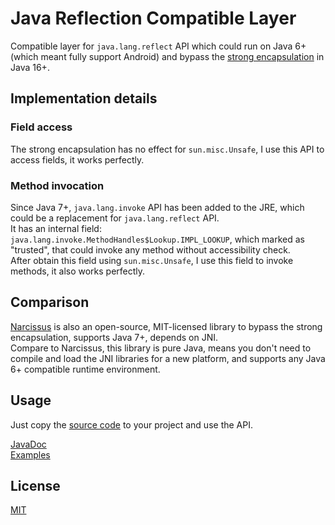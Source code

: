 # Java Reflection Compatible Layer
Compatible layer for `java.lang.reflect` API which could run on Java 6+ (which meant fully support Android) and bypass the [strong encapsulation](https://dev.java/learn/modules/strong-encapsulation/) in Java 16+.

## Implementation details
### Field access
The strong encapsulation has no effect for `sun.misc.Unsafe`, I use this API to access fields, it works perfectly.  
### Method invocation
Since Java 7+, `java.lang.invoke` API has been added to the JRE, which could be a replacement for `java.lang.reflect` API.  
It has an internal field: `java.lang.invoke.MethodHandles$Lookup.IMPL_LOOKUP`, which marked as "trusted", that could invoke any method without accessibility check.   
After obtain this field using `sun.misc.Unsafe`, I use this field to invoke methods, it also works perfectly.

## Comparison
[Narcissus](https://github.com/toolfactory/narcissus) is also an open-source, MIT-licensed library to bypass the strong encapsulation, supports Java 7+, depends on JNI.  
Compare to Narcissus, this library is pure Java, means you don't need to compile and load the JNI libraries for a new platform, and supports any Java 6+ compatible runtime environment.

## Usage
Just copy the [source code](/src/main/java/com/tianscar/reflect/Reflects.java) to your project and use the API.

[JavaDoc](https://docs.tianscar.com/reflect-compat)  
[Examples](/src/test/java/com/tianscar/reflect/test/ReflectsTest.java)

## License
[MIT](/LICENSE)
